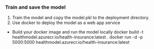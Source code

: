 ### Train and save the model 
1. Train the model and copy the model.pkl to the deployment directory.
2. Use docker to deploy the model as a web app service
- Build your docker image and run the model locally
docker build -t healthmodel.azurecr.io/health-insurance:latest .
docker run -d -p 5000:5000 healthmodel.azurecr.io/health-insurance:latest 
